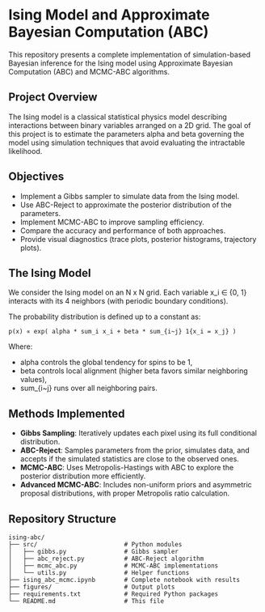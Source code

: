 # Ising Model and Approximate Bayesian Computation (ABC)

This repository presents a complete implementation of simulation-based Bayesian inference for the Ising model using Approximate Bayesian Computation (ABC) and MCMC-ABC algorithms.

## Project Overview

The Ising model is a classical statistical physics model describing interactions between binary variables arranged on a 2D grid. The goal of this project is to estimate the parameters alpha and beta governing the model using simulation techniques that avoid evaluating the intractable likelihood.

## Objectives

- Implement a Gibbs sampler to simulate data from the Ising model.
- Use ABC-Reject to approximate the posterior distribution of the parameters.
- Implement MCMC-ABC to improve sampling efficiency.
- Compare the accuracy and performance of both approaches.
- Provide visual diagnostics (trace plots, posterior histograms, trajectory plots).

## The Ising Model

We consider the Ising model on an N x N grid. Each variable x_i ∈ {0, 1} interacts with its 4 neighbors (with periodic boundary conditions).

The probability distribution is defined up to a constant as:

    p(x) ∝ exp( alpha * sum_i x_i + beta * sum_{i~j} 1{x_i = x_j} )

Where:
- alpha controls the global tendency for spins to be 1,
- beta controls local alignment (higher beta favors similar neighboring values),
- sum_{i~j} runs over all neighboring pairs.

## Methods Implemented

- **Gibbs Sampling**: Iteratively updates each pixel using its full conditional distribution.
- **ABC-Reject**: Samples parameters from the prior, simulates data, and accepts if the simulated statistics are close to the observed ones.
- **MCMC-ABC**: Uses Metropolis-Hastings with ABC to explore the posterior distribution more efficiently.
- **Advanced MCMC-ABC**: Includes non-uniform priors and asymmetric proposal distributions, with proper Metropolis ratio calculation.

## Repository Structure

```text
ising-abc/
├── src/                        # Python modules
│   ├── gibbs.py                # Gibbs sampler
│   ├── abc_reject.py           # ABC-Reject algorithm
│   ├── mcmc_abc.py             # MCMC-ABC implementations
│   └── utils.py                # Helper functions
├── ising_abc_mcmc.ipynb        # Complete notebook with results
├── figures/                    # Output plots
├── requirements.txt            # Required Python packages
└── README.md                   # This file
```
